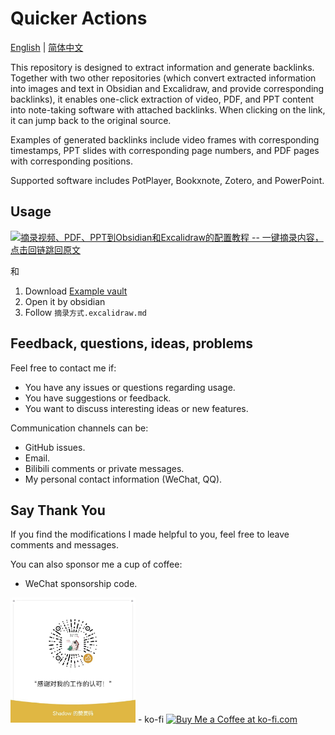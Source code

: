 # Quicker Actions

[English](./README.md) | [简体中文](docs/README_ZH.md)

This repository is designed to extract information and generate backlinks. Together with two other repositories (which convert extracted information into images and text in Obsidian and Excalidraw, and provide corresponding backlinks), it enables one-click extraction of video, PDF, and PPT content into note-taking software with attached backlinks. When clicking on the link, it can jump back to the original source.

Examples of generated backlinks include video frames with corresponding timestamps, PPT slides with corresponding page numbers, and PDF pages with corresponding positions.

Supported software includes PotPlayer, Bookxnote, Zotero, and PowerPoint.

## Usage

[![摘录视频、PDF、PPT到Obsidian和Excalidraw的配置教程 -- 一键摘录内容，点击回链跳回原文](https://i1.hdslb.com/bfs/archive/ffd87eb63fd6655d5359b29ead642d19343b6585.jpg)](https://www.bilibili.com/video/BV1qH4y1j7Q6/)

和

1. Download [Example vault](https://github.com/Bowen-0x00/obsidian-excalidraw-example-vault)
2. Open it by obsidian
3. Follow `摘录方式.excalidraw.md`

## Feedback, questions, ideas, problems

Feel free to contact me if:

- You have any issues or questions regarding usage.
- You have suggestions or feedback.
- You want to discuss interesting ideas or new features.

Communication channels can be:

- GitHub issues.
- Email.
- Bilibili comments or private messages.
- My personal contact information (WeChat, QQ).

## Say Thank You

If you find the modifications I made helpful to you, feel free to leave comments and messages.

You can also sponsor me a cup of coffee:

- WeChat sponsorship code.
<img src="images/赞助码.jpg" width="200px">
- ko-fi
  <a href='https://ko-fi.com/G2G3SY16R' target='_blank'><img height='36' style='border:0px;height:36px;' src='https://storage.ko-fi.com/cdn/kofi2.png?v=3' border='0' alt='Buy Me a Coffee at ko-fi.com' /></a>
